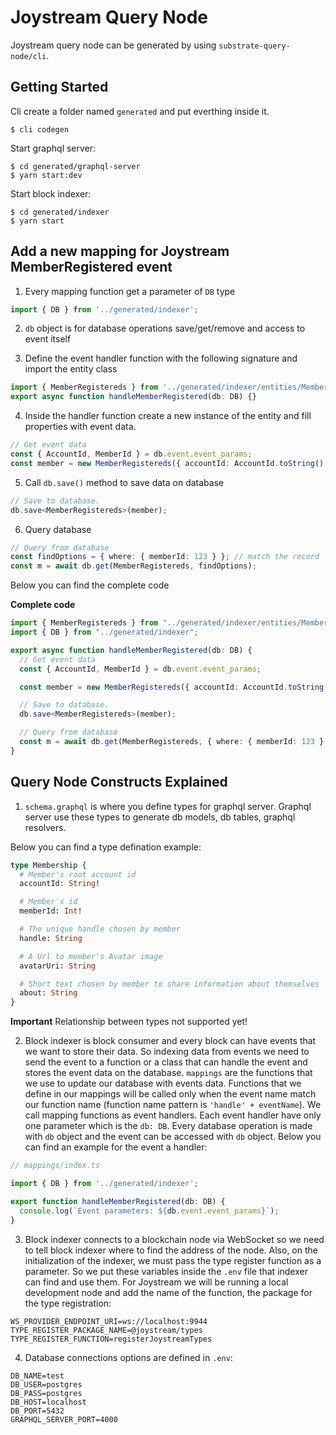 # Joystream Query Node

Joystream query node can be generated by using `substrate-query-node/cli`.

## Getting Started

Cli create a folder named `generated` and put everthing inside it.

```
$ cli codegen
```

Start graphql server:

```
$ cd generated/graphql-server
$ yarn start:dev
```

Start block indexer:

```
$ cd generated/indexer
$ yarn start
```

## Add a new mapping for Joystream MemberRegistered event

1. Every mapping function get a parameter of `DB` type

```ts
import { DB } from '../generated/indexer';
```

2. `db` object is for database operations save/get/remove and access to event itself

3. Define the event handler function with the following signature and import the entity class

```ts
import { MemberRegistereds } from '../generated/indexer/entities/MemberRegistereds';
export async function handleMemberRegistered(db: DB) {}
```

4. Inside the handler function create a new instance of the entity and fill properties with event data.

```ts
// Get event data
const { AccountId, MemberId } = db.event.event_params;
const member = new MemberRegistereds({ accountId: AccountId.toString(), memberId: +MemberId });
```

5. Call `db.save()` method to save data on database

```ts
// Save to database.
db.save<MemberRegistereds>(member);
```

6. Query database

```ts
// Query from database
const findOptions = { where: { memberId: 123 } }; // match the record
const m = await db.get(MemberRegistereds, findOptions);
```

Below you can find the complete code

**Complete code**

```ts
import { MemberRegistereds } from "../generated/indexer/entities/MemberRegistereds";
import { DB } from "../generated/indexer";

export async function handleMemberRegistered(db: DB) {
  // Get event data
  const { AccountId, MemberId } = db.event.event_params;

  const member = new MemberRegistereds({ accountId: AccountId.toString(), memberId: +MemberId };

  // Save to database.
  db.save<MemberRegistereds>(member);

  // Query from database
  const m = await db.get(MemberRegistereds, { where: { memberId: 123 } });
}
```

## Query Node Constructs Explained

1. `schema.graphql` is where you define types for graphql server. Graphql server use these types to generate db models, db tables, graphql resolvers.

Below you can find a type defination example:

```graphql
type Membership {
  # Member's root account id
  accountId: String!

  # Member's id
  memberId: Int!

  # The unique handle chosen by member
  handle: String

  # A Url to member's Avatar image
  avatarUri: String

  # Short text chosen by member to share information about themselves
  about: String
}
```

**Important** Relationship between types not supported yet!

2. Block indexer is block consumer and every block can have events that we want to store their data. So indexing data from events we need to send the event to a function or a class that can handle the event and stores the event data on the database. `mappings` are the functions that we use to update our database with events data. Functions that we define in our mappings will be called only when the event name match our function name (function name pattern is `'handle' + eventName`). We call mapping functions as event handlers. Each event handler have only one parameter which is the `db: DB`. Every database operation is made with `db` object and the event can be accessed with `db` object. Below you can find an example for the event a handler:

```ts
// mappings/index.ts

import { DB } from '../generated/indexer';

export function handleMemberRegistered(db: DB) {
  console.log(`Event parameters: ${db.event.event_params}`);
}
```

3. Block indexer connects to a blockchain node via WebSocket so we need to tell block indexer where to find the address of the node. Also, on the initialization of the indexer, we must pass the type register function as a parameter. So we put these variables inside the `.env` file that indexer can find and use them. For Joystream we will be running a local development node and add the name of the function, the package for the type registration:

```
WS_PROVIDER_ENDPOINT_URI=ws://localhost:9944
TYPE_REGISTER_PACKAGE_NAME=@joystream/types
TYPE_REGISTER_FUNCTION=registerJoystreamTypes
```

4. Database connections options are defined in `.env`:

```
DB_NAME=test
DB_USER=postgres
DB_PASS=postgres
DB_HOST=localhost
DB_PORT=5432
GRAPHQL_SERVER_PORT=4000
```
